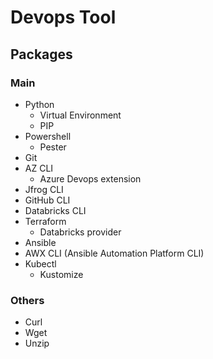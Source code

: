 # Devops Tool

## Packages

### Main

- Python
    - Virtual Environment
    - PIP
- Powershell
    - Pester
- Git
- AZ CLI
    - Azure Devops extension
- Jfrog CLI
- GitHub CLI
- Databricks CLI
- Terraform
    - Databricks provider
- Ansible
- AWX CLI (Ansible Automation Platform CLI)
- Kubectl
    - Kustomize

### Others
- Curl
- Wget
- Unzip
